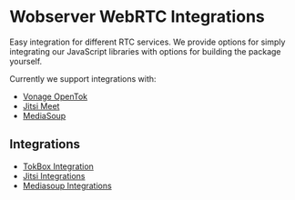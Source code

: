 # Wobserver WebRTC Integrations
Easy integration for different RTC services. We provide options for simply integrating our JavaScript libraries with options for building the package yourself.

Currently we support integrations with:
* [Vonage OpenTok](https://www.vonage.com/communications-apis/video/)
* [Jitsi Meet](https://jitsi.org)
* [MediaSoup](https://mediasoup.org/)



## Integrations
 - [TokBox Integration](src/tokbox/readme.md)
 - [Jitsi Integrations](src/jitsi/readme.md)
 - [Mediasoup Integrations](src/mediasoup/readme.md)

